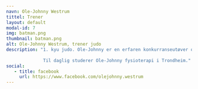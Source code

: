 ```yaml
---
navn: Ole-Johnny Westrum
tittel: Trener
layout: default
modal-id: 7
img: batman.png
thumbnail: batman.png
alt: Ole-Johnny Westrum, trener judo
description: "1. kyu judo. Ole-Johnny er en erfaren konkurranseutøver og har ansvar som trener på alle partier.
              
              Til daglig studerer Ole-Johnny fysioterapi i Trondheim."
social:
   - title: facebook
     url: https://www.facebook.com/olejohnny.westrum
---
```

